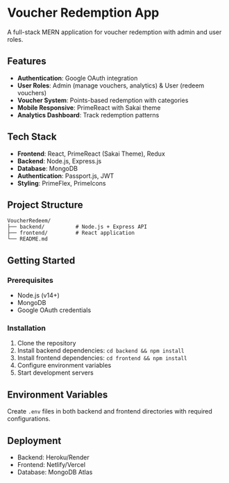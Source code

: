 # Voucher Redemption App

A full-stack MERN application for voucher redemption with admin and user roles.

## Features

- **Authentication**: Google OAuth integration
- **User Roles**: Admin (manage vouchers, analytics) & User (redeem vouchers)
- **Voucher System**: Points-based redemption with categories
- **Mobile Responsive**: PrimeReact with Sakai theme
- **Analytics Dashboard**: Track redemption patterns

## Tech Stack

- **Frontend**: React, PrimeReact (Sakai Theme), Redux
- **Backend**: Node.js, Express.js
- **Database**: MongoDB
- **Authentication**: Passport.js, JWT
- **Styling**: PrimeFlex, PrimeIcons

## Project Structure

```
VoucherRedeem/
├── backend/          # Node.js + Express API
├── frontend/         # React application
└── README.md
```

## Getting Started

### Prerequisites
- Node.js (v14+)
- MongoDB
- Google OAuth credentials

### Installation

1. Clone the repository
2. Install backend dependencies: `cd backend && npm install`
3. Install frontend dependencies: `cd frontend && npm install`
4. Configure environment variables
5. Start development servers

## Environment Variables

Create `.env` files in both backend and frontend directories with required configurations.

## Deployment

- Backend: Heroku/Render
- Frontend: Netlify/Vercel
- Database: MongoDB Atlas
